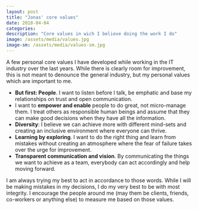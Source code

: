 ```yaml
---
layout: post
title: "Jonas' core values"
date: 2018-04-04
categories:
description: "Core values in wich I believe doing the work I do"
image: /assets/media/values.jpg
image-sm: /assets/media/values-sm.jpg
---
```

A few personal core values I have developed while working in the IT industry over the last years. While there is clearly room for improvement, this is not meant to denounce the general industry, but my personal values which are important to me.

- **But first: People**. I want to listen before I talk, be emphatic and base my relationships on trust and open communication.
- I want to **empower and enable** people to do great, not micro-manage them. I treat others as responsible human beings and assume that they can make good decisions when they have all the information.
- **Diversity**: I believe we can achieve more with different mind-sets and creating an inclusive environment where everyone can thrive.
- **Learning by exploring**. I want to do the right thing and learn from mistakes without creating an atmosphere where the fear of failure takes over the urge for improvement.
- **Transparent communication and vision**. By communicating the things we want to achieve as a team, everybody can act accordingly and help moving forward.

I am always trying my best to act in accordance to those words. While I will be making mistakes in my decisions, I do my very best to be with most integrity. I encourage the people around me (may them be clients, friends, co-workers or anything else) to measure me based on those values.
